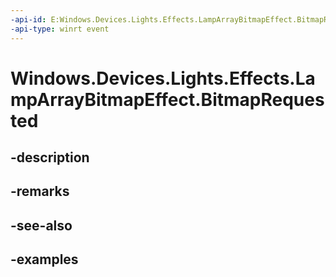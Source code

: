 ```yaml
---
-api-id: E:Windows.Devices.Lights.Effects.LampArrayBitmapEffect.BitmapRequested
-api-type: winrt event
---
```


<!-- Event syntax.
public event TypedEventHandler BitmapRequested<LampArrayBitmapEffect, LampArrayBitmapRequestedEventArgs>
-->

# Windows.Devices.Lights.Effects.LampArrayBitmapEffect.BitmapRequested

## -description

## -remarks

## -see-also

## -examples

